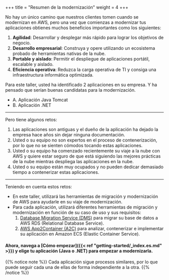 +++
title = "Resumen de la modernización"
weight = 4
+++

No hay un único camino que nuestros clientes tomen cuando se modernizan en AWS, pero una vez que comienzas a modernizar tus aplicaciones obtienes muchos beneficios importantes como los siguientes:

1. **Agilidad**: Desarrollar y desplegar más rápido para lograr los objetivos de negocio.
2. **Desarrollo empresarial**: Construya y opere utilizando un ecosistema probado de herramientas nativas de la nube.
3. **Portable y aislado**: Permitir el despliegue de aplicaciones portátil, escalable y aislado.
4. **Eficiencia operativa**: Reduzca la carga operativa de TI y consiga una infraestructura informática optimizada.

Para este taller, usted ha identificado 2 aplicaciones en su empresa. Y ha pensado que serían buenas candidatas para la modernización.

- A. Aplicación Java Tomcat
- B. Aplicación .NET

-------------
Pero tiene algunos retos:

1. Las aplicaciones son antiguas y el dueño de la aplicación ha dejado la empresa hace años sin dejar ninguna documentación.
2. Usted o su equipo no son expertos en el proceso de contenerización, por lo que no se sienten cómodos tocando estas aplicaciones.
3. Usted o su equipo ha comenzado recientemente su viaje a la nube con AWS y quiere estar seguro de que está siguiendo las mejores prácticas de la nube mientras despliega las aplicaciones en la nube.
4. Usted o su equipo están muy ocupados y no pueden dedicar demasiado tiempo a contenerizar estas aplicaciones.

-------------
Teniendo en cuenta estos retos:

- En este taller, utilizará las herramientas de migración y modernización de AWS para ayudarle en su viaje de modernización.
- Para cada aplicación, utilizará diferentes herramientas de migración y modernización en función de su caso de uso y sus requisitos:
    1. <a href="https://aws.amazon.com/dms/" target="_blank">Database Migration Service (DMS)</a> para migrar su base de datos a AWS RDS (Relational Database Service).
    2. <a href="https://aws.amazon.com/app2container" target="_blank">AWS App2Container (A2C)</a> para analizar, contenerizar e implementar su aplicación en Amazon ECS (Elastic Container Service).

#### Ahora, navega a [Cómo empezar]({{< ref "getting-started/_index.es.md" >}}) y elige tu aplicación (Java o .NET) para empezar a modernizarla.

{{% notice note %}}
Cada aplicación sigue procesos similares, por lo que puede seguir cada una de ellas de forma independiente a la otra.
{{% /notice %}}
